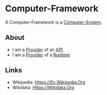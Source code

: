 # Computer-Framework

A Computer-Framework is a [Computer-System](9000153.md).

## About

- I am a [Provider](600086.md) of an [API](2000264.md).
- I am a [Provider](600086.md) of a [Runtime](404.md)

## Links

- Wikipedia: [Https://En.Wikipedia.Org](https://en.wikipedia.org/wiki/Software_framework)
- Wikidata: [Https://Wikidata.Org](https://wikidata.org/wiki/Q271680)
